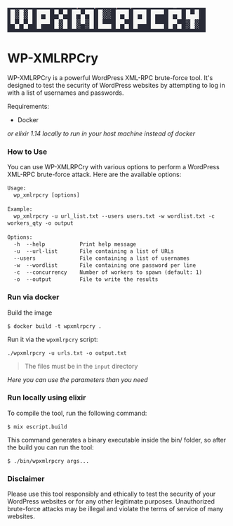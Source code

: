 ![WordPress Logo](assets/wp-logo.png)

# WP-XMLRPCry

WP-XMLRPCry is a powerful WordPress XML-RPC brute-force tool. It's designed to test the security of WordPress websites by attempting to log in with a list of usernames and passwords.

Requirements:
- Docker

_or elixir 1.14 locally to run in your host machine instead of docker_

### How to Use
You can use WP-XMLRPCry with various options to perform a WordPress XML-RPC brute-force attack. Here are the available options:

```
Usage:
  wp_xmlrpcry [options]

Example:
  wp_xmlrpcry -u url_list.txt --users users.txt -w wordlist.txt -c workers_qty -o output

Options:
  -h  --help           Print help message
  -u  --url-list       File containing a list of URLs
  --users              File containing a list of usernames
  -w  --wordlist       File containing one password per line
  -c  --concurrency    Number of workers to spawn (default: 1)
  -o  --output         File to write the results
```

### Run via docker

Build the image
```
$ docker build -t wpxmlrpcry .
```

Run it via the `wpxmlrpcry` script:
```
./wpxmlrpcry -u urls.txt -o output.txt
```

> The files must be in the `input` directory

_Here you can use the parameters than you need_

### Run locally using elixir

To compile the tool, run the following command:

```
$ mix escript.build
```

This command generates a binary executable inside the bin/ folder, so after the build you can run the tool:

```
$ ./bin/wpxmlrpcry args...
```

### Disclaimer
Please use this tool responsibly and ethically to test the security of your WordPress websites or for any other legitimate purposes. Unauthorized brute-force attacks may be illegal and violate the terms of service of many websites.